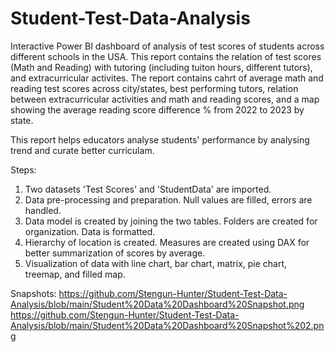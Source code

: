 # Student-Test-Data-Analysis

Interactive Power BI dashboard of analysis of test scores of students across different schools in the USA. This report contains the relation of test scores (Math and Reading) with tutoring (including tuiton hours, different tutors), and extracurricular activites. The report contains cahrt of average math and reading test scores across city/states, best performing tutors, relation between extracurricular activities and math and reading scores, and a map showing the average reading score difference % from 2022 to 2023 by state.

This report helps educators analyse students' performance by analysing trend and curate better curriculam.

Steps:
1. Two datasets 'Test Scores' and 'StudentData' are imported.
2. Data pre-processing and preparation. Null values are filled, errors are handled.
3. Data model is created by joining the two tables. Folders are created for organization. Data is formatted.
4. Hierarchy of location is created. Measures are created using DAX for better summarization of scores by average.
5. Visualization of data with line chart, bar chart, matrix, pie chart, treemap, and filled map.

Snapshots:  https://github.com/Stengun-Hunter/Student-Test-Data-Analysis/blob/main/Student%20Data%20Dashboard%20Snapshot.png
https://github.com/Stengun-Hunter/Student-Test-Data-Analysis/blob/main/Student%20Data%20Dashboard%20Snapshot%202.png
